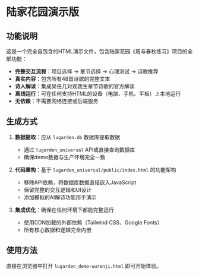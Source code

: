 # 陆家花园演示版

## 功能说明

这是一个完全自包含的HTML演示文件，包含陆家花园《周与春秋练习》项目的全部功能：

- **完整交互流程**：项目选择 → 章节选择 → 心理测试 → 诗歌推荐
- **真实内容**：包含所有48首诗歌的完整文本
- **诗人解读**：集成吴任几对观我生章节诗歌的官方解读
- **离线运行**：可在任何支持HTML的设备（电脑、手机、平板）上本地运行
- **无依赖**：不需要网络连接或后端服务

## 生成方式


1. **数据提取**：应从 `lugarden.db` 数据库提取数据
   - 通过 `lugarden_universal` API或直接查询数据库
   - 确保demo数据与生产环境完全一致

2. **代码重构**：基于 `lugarden_universal/public/index.html` 的功能架构
   - 移除API依赖，将数据库数据直接嵌入JavaScript
   - 保留完整的交互逻辑和UI设计
   - 添加模拟的AI解诗功能用于演示

3. **集成优化**：确保在任何环境下都能完整运行
   - 使用CDN加载的外部依赖（Tailwind CSS、Google Fonts）
   - 所有核心数据和逻辑完全内嵌


## 使用方法

直接在浏览器中打开 `lugarden_demo-wurenji.html` 即可开始体验。
